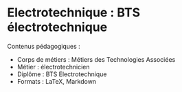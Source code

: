 # Electrotechnique : BTS électrotechnique

Contenus pédagogiques :
- Corps de métiers : Métiers des Technologies Associées
- Métier : électrotechnicien
- Diplôme : BTS Electrotechnique
- Formats : LaTeX, Markdown
